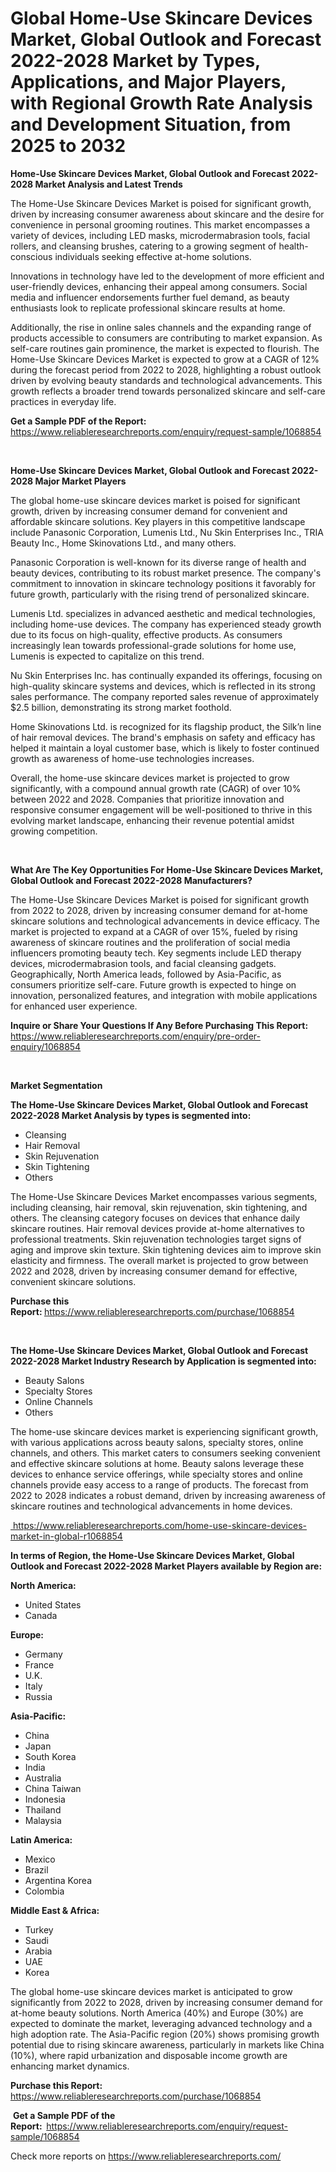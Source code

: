 <p><h1>Global Home-Use Skincare Devices Market, Global Outlook and Forecast 2022-2028 Market by Types, Applications, and Major Players, with Regional Growth Rate Analysis and Development Situation, from 2025 to 2032</h1></p><p><strong>Home-Use Skincare Devices Market, Global Outlook and Forecast 2022-2028 Market Analysis and Latest Trends</strong></p>
<p><p>The Home-Use Skincare Devices Market is poised for significant growth, driven by increasing consumer awareness about skincare and the desire for convenience in personal grooming routines. This market encompasses a variety of devices, including LED masks, microdermabrasion tools, facial rollers, and cleansing brushes, catering to a growing segment of health-conscious individuals seeking effective at-home solutions. </p><p>Innovations in technology have led to the development of more efficient and user-friendly devices, enhancing their appeal among consumers. Social media and influencer endorsements further fuel demand, as beauty enthusiasts look to replicate professional skincare results at home. </p><p>Additionally, the rise in online sales channels and the expanding range of products accessible to consumers are contributing to market expansion. As self-care routines gain prominence, the market is expected to flourish. The Home-Use Skincare Devices Market is expected to grow at a CAGR of 12% during the forecast period from 2022 to 2028, highlighting a robust outlook driven by evolving beauty standards and technological advancements. This growth reflects a broader trend towards personalized skincare and self-care practices in everyday life.</p></p>
<p><strong>Get a Sample PDF of the Report:&nbsp;</strong> <a href="https://www.reliableresearchreports.com/enquiry/request-sample/1068854?utm_campaign=3522&utm_medium=2&utm_source=Github&utm_content=ia&utm_term=21032025&utm_id=home-use-skincare-devices-market-global-outlook-and-forecast-2022-2028">https://www.reliableresearchreports.com/enquiry/request-sample/1068854</a></p>
<p>&nbsp;</p>
<p><strong>Home-Use Skincare Devices Market, Global Outlook and Forecast 2022-2028 Major Market Players</strong></p>
<p><p>The global home-use skincare devices market is poised for significant growth, driven by increasing consumer demand for convenient and affordable skincare solutions. Key players in this competitive landscape include Panasonic Corporation, Lumenis Ltd., Nu Skin Enterprises Inc., TRIA Beauty Inc., Home Skinovations Ltd., and many others.</p><p>Panasonic Corporation is well-known for its diverse range of health and beauty devices, contributing to its robust market presence. The company's commitment to innovation in skincare technology positions it favorably for future growth, particularly with the rising trend of personalized skincare.</p><p>Lumenis Ltd. specializes in advanced aesthetic and medical technologies, including home-use devices. The company has experienced steady growth due to its focus on high-quality, effective products. As consumers increasingly lean towards professional-grade solutions for home use, Lumenis is expected to capitalize on this trend.</p><p>Nu Skin Enterprises Inc. has continually expanded its offerings, focusing on high-quality skincare systems and devices, which is reflected in its strong sales performance. The company reported sales revenue of approximately $2.5 billion, demonstrating its strong market foothold.</p><p>Home Skinovations Ltd. is recognized for its flagship product, the Silk’n line of hair removal devices. The brand's emphasis on safety and efficacy has helped it maintain a loyal customer base, which is likely to foster continued growth as awareness of home-use technologies increases.</p><p>Overall, the home-use skincare devices market is projected to grow significantly, with a compound annual growth rate (CAGR) of over 10% between 2022 and 2028. Companies that prioritize innovation and responsive consumer engagement will be well-positioned to thrive in this evolving market landscape, enhancing their revenue potential amidst growing competition.</p></p>
<p>&nbsp;</p>
<p><strong>What Are The Key Opportunities For Home-Use Skincare Devices Market, Global Outlook and Forecast 2022-2028 Manufacturers?</strong></p>
<p><p>The Home-Use Skincare Devices Market is poised for significant growth from 2022 to 2028, driven by increasing consumer demand for at-home skincare solutions and technological advancements in device efficacy. The market is projected to expand at a CAGR of over 15%, fueled by rising awareness of skincare routines and the proliferation of social media influencers promoting beauty tech. Key segments include LED therapy devices, microdermabrasion tools, and facial cleansing gadgets. Geographically, North America leads, followed by Asia-Pacific, as consumers prioritize self-care. Future growth is expected to hinge on innovation, personalized features, and integration with mobile applications for enhanced user experience.</p></p>
<p><strong>Inquire or Share Your Questions If Any Before Purchasing This Report:</strong> <a href="https://www.reliableresearchreports.com/enquiry/pre-order-enquiry/1068854?utm_campaign=3522&utm_medium=2&utm_source=Github&utm_content=ia&utm_term=21032025&utm_id=home-use-skincare-devices-market-global-outlook-and-forecast-2022-2028">https://www.reliableresearchreports.com/enquiry/pre-order-enquiry/1068854</a></p>
<p>&nbsp;</p>
<p><strong>Market Segmentation</strong></p>
<p><strong>The Home-Use Skincare Devices Market, Global Outlook and Forecast 2022-2028 Market Analysis by types is segmented into:</strong></p>
<p><ul><li>Cleansing</li><li>Hair Removal</li><li>Skin Rejuvenation</li><li>Skin Tightening</li><li>Others</li></ul></p>
<p><p>The Home-Use Skincare Devices Market encompasses various segments, including cleansing, hair removal, skin rejuvenation, skin tightening, and others. The cleansing category focuses on devices that enhance daily skincare routines. Hair removal devices provide at-home alternatives to professional treatments. Skin rejuvenation technologies target signs of aging and improve skin texture. Skin tightening devices aim to improve skin elasticity and firmness. The overall market is projected to grow between 2022 and 2028, driven by increasing consumer demand for effective, convenient skincare solutions.</p></p>
<p><strong>Purchase this Report:&nbsp;</strong><a href="https://www.reliableresearchreports.com/purchase/1068854?utm_campaign=3522&utm_medium=2&utm_source=Github&utm_content=ia&utm_term=21032025&utm_id=home-use-skincare-devices-market-global-outlook-and-forecast-2022-2028">https://www.reliableresearchreports.com/purchase/1068854</a></p>
<p>&nbsp;</p>
<p><strong>The Home-Use Skincare Devices Market, Global Outlook and Forecast 2022-2028 Market Industry Research by Application is segmented into:</strong></p>
<p><ul><li>Beauty Salons</li><li>Specialty Stores</li><li>Online Channels</li><li>Others</li></ul></p>
<p><p>The home-use skincare devices market is experiencing significant growth, with various applications across beauty salons, specialty stores, online channels, and others. This market caters to consumers seeking convenient and effective skincare solutions at home. Beauty salons leverage these devices to enhance service offerings, while specialty stores and online channels provide easy access to a range of products. The forecast from 2022 to 2028 indicates a robust demand, driven by increasing awareness of skincare routines and technological advancements in home devices.</p></p>
<p><a href="https://www.reliableresearchreports.com/home-use-skincare-devices-market-in-global-r1068854?utm_campaign=3522&utm_medium=2&utm_source=Github&utm_content=ia&utm_term=21032025&utm_id=home-use-skincare-devices-market-global-outlook-and-forecast-2022-2028">&nbsp;https://www.reliableresearchreports.com/home-use-skincare-devices-market-in-global-r1068854</a></p>
<p><strong>In terms of Region, the Home-Use Skincare Devices Market, Global Outlook and Forecast 2022-2028 Market Players available by Region are:</strong></p>
<p>
    <p> <strong> North America: </strong>
        <ul>
            <li>United States</li>
            <li>Canada</li>
        </ul>
        </p> 
    <p> <strong> Europe: </strong>
        <ul>
            <li>Germany</li>
            <li>France</li>
            <li>U.K.</li>
            <li>Italy</li>
            <li>Russia</li>
        </ul>
        </p> 
    <p> <strong> Asia-Pacific: </strong>
        <ul>
            <li>China</li>
            <li>Japan</li>
            <li>South Korea</li>
            <li>India</li>
            <li>Australia</li>
            <li>China Taiwan</li>
            <li>Indonesia</li>
            <li>Thailand</li>
            <li>Malaysia</li>
        </ul>
        </p> 
    <p> <strong> Latin America: </strong>
        <ul>
            <li>Mexico</li>
            <li>Brazil</li>
            <li>Argentina Korea</li>
            <li>Colombia</li>
        </ul>
        </p> 
    <p> <strong> Middle East & Africa: </strong>
        <ul>
            <li>Turkey</li>
            <li>Saudi</li>
            <li>Arabia</li>
            <li>UAE</li>
            <li>Korea</li>
        </ul>
    </p>
    </p>
<p><p>The global home-use skincare devices market is anticipated to grow significantly from 2022 to 2028, driven by increasing consumer demand for at-home beauty solutions. North America (40%) and Europe (30%) are expected to dominate the market, leveraging advanced technology and a high adoption rate. The Asia-Pacific region (20%) shows promising growth potential due to rising skincare awareness, particularly in markets like China (10%), where rapid urbanization and disposable income growth are enhancing market dynamics.</p></p>
<p><strong>Purchase this Report: </strong><a href="https://www.reliableresearchreports.com/purchase/1068854?utm_campaign=3522&utm_medium=2&utm_source=Github&utm_content=ia&utm_term=21032025&utm_id=home-use-skincare-devices-market-global-outlook-and-forecast-2022-2028">https://www.reliableresearchreports.com/purchase/1068854</a></p>
<p>&nbsp;<strong>Get a Sample PDF of the Report:&nbsp;&nbsp;</strong><a href="https://www.reliableresearchreports.com/enquiry/request-sample/1068854?utm_campaign=3522&utm_medium=2&utm_source=Github&utm_content=ia&utm_term=21032025&utm_id=home-use-skincare-devices-market-global-outlook-and-forecast-2022-2028">https://www.reliableresearchreports.com/enquiry/request-sample/1068854</a></p>
<p><strong></strong></p>
<p>Check more reports on <a href="https://www.reliableresearchreports.com/?utm_campaign=3522&utm_medium=2&utm_source=Github&utm_content=ia&utm_term=21032025&utm_id=home-use-skincare-devices-market-global-outlook-and-forecast-2022-2028">https://www.reliableresearchreports.com/</a></p>